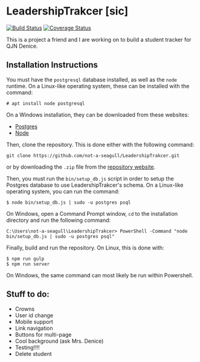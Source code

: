 # LeadershipTrakcer [sic]

<p><a href="https://travis-ci.org/not-a-seagull/LeadershipTrakcer"><img src="https://travis-ci.org/not-a-seagull/LeadershipTrakcer.svg?branch=master" alt="Build Status" /></a> <a href='https://coveralls.io/github/not-a-seagull/LeadershipTrakcer?branch=master'><img src='https://coveralls.io/repos/github/not-a-seagull/LeadershipTrakcer/badge.svg?branch=master' alt='Coverage Status' /></a></p>

This is a project a friend and I are working on to build a student tracker for QJN Denice.

## Installation Instructions

You must have the `postgresql` database installed, as well as the `node` runtime. On a Linux-like operating system, these can be installed with the command:

```
# apt install node postgresql
```

On a Windows installation, they can be downloaded from these websites:

* [Postgres](https://www.postgresql.org/download/windows/) 
* [Node](https://nodejs.org/en/download/)

Then, clone the repository. This is done either with the following command:

```
git clone https://github.com/not-a-seagull/LeadershipTrakcer.git
```

or by downloading the `.zip` file from the [repository website](https://github.com/not-a-seagull/LeadershipTrakcer).

Then, you must run the `bin/setup_db.js` script in order to setup the Postgres database to use LeadershipTrakcer's schema. On a Linux-like operating system, you can run the command:

```
$ node bin/setup_db.js | sudo -u postgres psql
```

On Windows, open a Command Prompt window, `cd` to the installation directory and run the following command:

```
C:\Users\not-a-seagull\LeadershipTrakcer> PowerShell -Command "node bin/setup_db.js | sudo -u postgres psql"
```

Finally, build and run the repository. On Linux, this is done with:

```
$ npm run gulp
$ npm run server
```

On Windows, the same command can most likely be run within Powershell.

## Stuff to do:

- Crowns
- User id change
- Mobile support
- Link navigation
- Buttons for multi-page
- Cool background (ask Mrs. Denice)
- Testing!!!!
- Delete student
